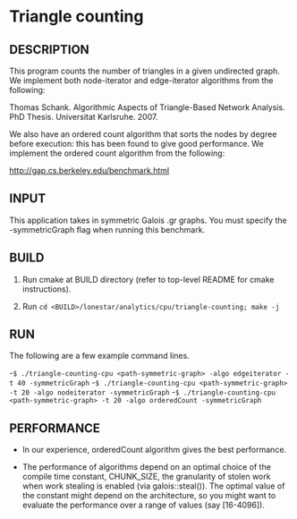 Triangle counting
================================================================================

DESCRIPTION 
--------------------------------------------------------------------------------

This program counts the number of triangles in a given undirected graph. We 
implement both node-iterator and edge-iterator algorithms from the following:

Thomas Schank. Algorithmic Aspects of Triangle-Based Network Analysis. PhD
Thesis. Universitat Karlsruhe. 2007.

We also have an ordered count algorithm that sorts the nodes by degree before
execution: this has been found to give good performance. We implement the
ordered count algorithm from the following:

http://gap.cs.berkeley.edu/benchmark.html

INPUT
--------------------------------------------------------------------------------

This application takes in symmetric Galois .gr graphs.
You must specify the -symmetricGraph flag when running this benchmark.

BUILD
--------------------------------------------------------------------------------

1. Run cmake at BUILD directory (refer to top-level README for cmake instructions).

2. Run `cd <BUILD>/lonestar/analytics/cpu/triangle-counting; make -j`

RUN
--------------------------------------------------------------------------------

The following are a few example command lines.

-`$ ./triangle-counting-cpu <path-symmetric-graph> -algo edgeiterator -t 40 -symmetricGraph`
-`$ ./triangle-counting-cpu <path-symmetric-graph> -t 20 -algo nodeiterator -symmetricGraph`
-`$ ./triangle-counting-cpu <path-symmetric-graph> -t 20 -algo orderedCount -symmetricGraph`

PERFORMANCE
--------------------------------------------------------------------------------

* In our experience, orderedCount algorithm gives the best performance.

* The performance of algorithms depend on an optimal choice of the compile 
  time constant, CHUNK_SIZE, the granularity of stolen work when work stealing is 
  enabled (via galois::steal()). The optimal value of the constant might depend on 
  the architecture, so you might want to evaluate the performance over a range of 
  values (say [16-4096]).

